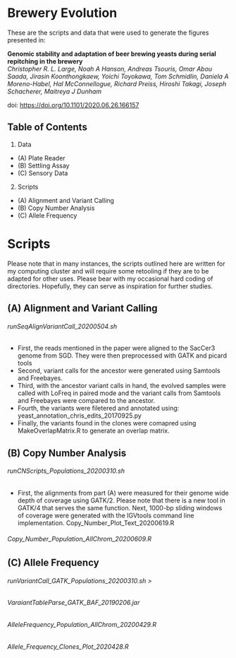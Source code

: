 # Brewery Evolution

These are the scripts and data that were used to generate the figures presented in:

**Genomic stability and adaptation of beer brewing yeasts during serial repitching in the brewery**  
*Christopher R. L. Large, Noah A Hanson, Andreas Tsouris, Omar Abou Saada, Jirasin Koonthongkaew, Yoichi Toyokawa, Tom Schmidlin, Daniela A Moreno-Habel, Hal McConnellogue, Richard Preiss, Hiroshi Takagi, Joseph Schacherer, Maitreya J Dunham*

doi: https://doi.org/10.1101/2020.06.26.166157

## Table of Contents
1. Data
- (A) Plate Reader
- (B) Settling Assay
- (C) Sensory Data
2. Scripts
- (A) Alignment and Variant Calling
- (B) Copy Number Analysis
- (C) Allele Frequency


# Scripts
Please note that in many instances, the scripts outlined here are written for my computing cluster and will require some retooling if they are to be adapted for other uses. Please bear with my occasional hard coding of directories. Hopefully, they can serve as inspiration for further studies. 

## (A) Alignment and Variant Calling
###### runSeqAlignVariantCall_20200504.sh
- First, the reads mentioned in the paper were aligned to the SacCer3 genome from SGD. They were then preprocessed with GATK and picard tools
- Second, variant calls for the ancestor were generated using Samtools and Freebayes.
- Third, with the ancestor variant calls in hand, the evolved samples were called with LoFreq in paired mode and the variant calls from Samtools and Freebayes were compared to the ancestor.
- Fourth, the variants were filetered and annotated using: yeast_annotation_chris_edits_20170925.py
- Finally, the variants found in the clones were comapred using MakeOverlapMatrix.R to generate an overlap matrix.

## (B) Copy Number Analysis
######  runCNScripts_Populations_20200310.sh
- First, the alignments from part (A) were measured for their genome wide depth of coverage using GATK/2. Please note that there is a new tool in GATK/4 that serves the same function. Next, 1000-bp sliding windows of coverage were generated with the IGVtools command line implementation. 
Copy_Number_Plot_Text_20200619.R
######  Copy_Number_Population_AllChrom_20200609.R


## (C) Allele Frequency
######  runVariantCall_GATK_Populations_20200310.sh >
######  VaraiantTableParse_GATK_BAF_20190206.jar
######  AlleleFrequency_Population_AllChrom_20200429.R
######  Allele_Frequency_Clones_Plot_2020428.R




